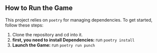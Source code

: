 ## How to Run the Game

This project relies on `poetry` for managing dependencies. To get started, follow these steps:

1. Clone the repository and cd into it.
2. **first, you need to install Dependencies:**
run `poetry install`
3. **Launch the Game:**
run `poetry run punch`
